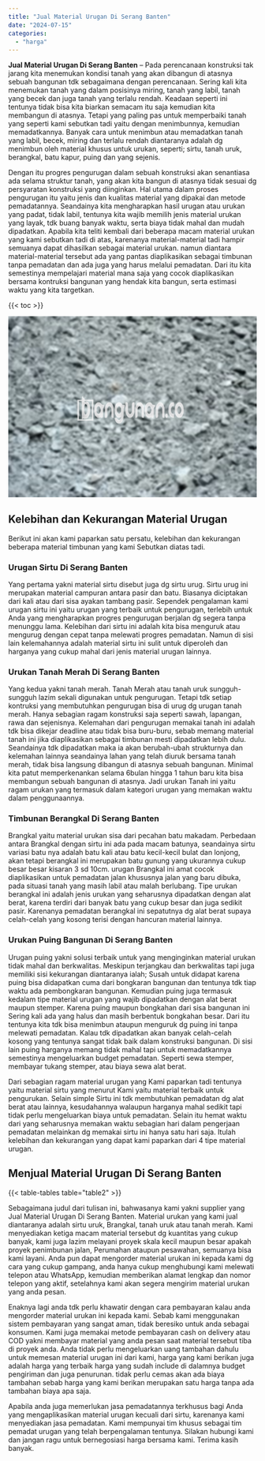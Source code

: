 ```yaml
---
title: "Jual Material Urugan Di Serang Banten"
date: "2024-07-15"
categories: 
  - "harga"
---
```


**Jual Material Urugan Di Serang Banten** – Pada perencanaan konstruksi tak jarang kita menemukan kondisi tanah yang akan dibangun di atasnya sebuah bangunan tdk sebagaimana dengan perencanaan. Sering kali kita menemukan tanah yang dalam posisinya miring, tanah yang labil, tanah yang becek dan juga tanah yang terlalu rendah. Keadaan seperti ini tentunya tidak bisa kita biarkan semacam itu saja kemudian kita membangun di atasnya. Tetapi yang paling pas untuk memperbaiki tanah yang seperti kami sebutkan tadi yaitu dengan menimbunnya, kemudian memadatkannya. Banyak cara untuk menimbun atau memadatkan tanah yang labil, becek, miring dan terlalu rendah diantaranya adalah dg menimbun oleh material khusus untuk urukan, seperti; sirtu, tanah uruk, berangkal, batu kapur, puing dan yang sejenis.

Dengan itu progres pengurugan dalam sebuah konstruksi akan senantiasa ada selama struktur tanah, yang akan kita bangun di atasnya tidak sesuai dg persyaratan konstruksi yang diinginkan. Hal utama dalam proses pengurugan itu yaitu jenis dan kualitas material yang dipakai dan metode pemadatannya. Seandainya kita mengharapkan hasil urugan atau urukan yang padat, tidak labil, tentunya kita wajib memilih jenis material urukan yang layak, tdk buang banyak waktu, serta biaya tidak mahal dan mudah dipadatkan. Apabila kita teliti kembali dari beberapa macam material urukan yang kami sebutkan tadi di atas, karenanya material-material tadi hampir semuanya dapat dihasilkan sebagai material urukan. namun diantara material-material tersebut ada yang pantas diaplikasikan sebagai timbunan tanpa pemadatan dan ada juga yang harus melalui pemadatan. Dari itu kita semestinya mempelajari material mana saja yang cocok diaplikasikan bersama kontruksi bangunan yang hendak kita bangun, serta estimasi waktu yang kita targetkan.

{{< toc >}}

![Jual Material Urugan Di Serang Banten](/images/jual-urugan-05.png)

## Kelebihan dan Kekurangan Material Urugan

Berikut ini akan kami paparkan satu persatu, kelebihan dan kekurangan beberapa material timbunan yang kami Sebutkan diatas tadi.

### Urugan Sirtu Di Serang Banten

Yang pertama yakni material sirtu disebut juga dg sirtu urug. Sirtu urug ini merupakan material campuran antara pasir dan batu. Biasanya diciptakan dari kali atau dari sisa ayakan tambang pasir. Sependek pengalaman kami urugan sirtu ini yaitu urugan yang terbaik untuk pengurugan, terlebih untuk Anda yang mengharapkan progres pengurugan berjalan dg segera tanpa menunggu lama. Kelebihan dari sirtu ini adalah kita bisa menguruk atau mengurug dengan cepat tanpa melewati progres pemadatan. Namun di sisi lain kelemahannya adalah material sirtu ini sulit untuk diperoleh dan harganya yang cukup mahal dari jenis material urugan lainnya.

### Urukan Tanah Merah Di Serang Banten

Yang kedua yakni tanah merah. Tanah Merah atau tanah uruk sungguh-sungguh lazim sekali digunakan untuk pengurugan. Tetapi tdk setiap kontruksi yang membutuhkan pengurugan bisa di urug dg urugan tanah merah. Hanya sebagian ragam konstruksi saja seperti sawah, lapangan, rawa dan sejenisnya. Kelemahan dari pengurugan memakai tanah ini adalah tdk bisa dikejar deadline atau tidak bisa buru-buru, sebab memang material tanah ini jika diaplikasikan sebagai timbunan mesti dipadatkan lebih dulu. Seandainya tdk dipadatkan maka ia akan berubah-ubah strukturnya dan kelemahan lainnya seandainya lahan yang telah diuruk bersama tanah merah, tidak bisa langsung dibangun di atasnya sebuah bangunan. Minimal kita patut memperkenankan selama 6bulan hingga 1 tahun baru kita bisa membangun sebuah bangunan di atasnya. Jadi urukan Tanah ini yaitu ragam urukan yang termasuk dalam kategori urugan yang memakan waktu dalam penggunaannya.

### Timbunan Berangkal Di Serang Banten

Brangkal yaitu material urukan sisa dari pecahan batu makadam. Perbedaan antara Brangkal dengan sirtu ini ada pada macam batunya, seandainya sirtu variasi batu nya adalah batu kali atau batu kecil-kecil bulat dan lonjong, akan tetapi berangkal ini merupakan batu gunung yang ukurannya cukup besar besar kisaran 3 sd 10cm. urugan Brangkal ini amat cocok diaplikasikan untuk pemadatan jalan khususnya jalan yang baru dibuka, pada situasi tanah yang masih labil atau malah berlubang. Tipe urukan berangkal ini adalah jenis urukan yang seharusnya dipadatkan dengan alat berat, karena terdiri dari banyak batu yang cukup besar dan juga sedikit pasir. Karenanya pemadatan berangkal ini sepatutnya dg alat berat supaya celah-celah yang kosong terisi dengan hancuran material lainnya.

### Urukan Puing Bangunan Di Serang Banten

Urugan puing yakni solusi terbaik untuk yang menginginkan material urukan tidak mahal dan berkwalitas. Meskipun terjangkau dan berkwalitas tapi juga memiliki sisi kekurangan diantaranya ialah; Susah untuk didapat karena puing bisa didapatkan cuma dari bongkaran bangunan dan tentunya tdk tiap waktu ada pembongkaran bangunan. Kemudian puing juga termasuk kedalam tipe material urugan yang wajib dipadatkan dengan alat berat maupun stemper. Karena puing maupun bongkahan dari sisa bangunan ini Sering kali ada yang halus dan masih berbentuk bongkahan besar. Dari itu tentunya kita tdk bisa menimbun ataupun menguruk dg puing ini tanpa melewati pemadatan. Kalau tdk dipadatkan akan banyak celah-celah kosong yang tentunya sangat tidak baik dalam konstruksi bangunan. Di sisi lain puing harganya memang tidak mahal tapi untuk memadatkannya semestinya mengeluarkan budget pemadatan. Seperti sewa stemper, membayar tukang stemper, atau biaya sewa alat berat.

Dari sebagian ragam material urugan yang Kami paparkan tadi tentunya yaitu material sirtu yang menurut Kami yaitu material terbaik untuk pengurukan. Selain simple Sirtu ini tdk membutuhkan pemadatan dg alat berat atau lainnya, kesudahannya walaupun harganya mahal sedikit tapi tidak perlu mengeluarkan biaya untuk pemadatan. Selain itu hemat waktu dari yang seharusnya memakan waktu sebagian hari dalam pengerjaan pemadatan melainkan dg memakai sirtu ini hanya satu hari saja. Itulah kelebihan dan kekurangan yang dapat kami paparkan dari 4 tipe material urugan.

## Menjual Material Urugan Di Serang Banten

{{< table-tables table="table2" >}}

Sebagaimana judul dari tulisan ini, bahwasanya kami yakni supplier yang Jual Material Urugan Di Serang Banten. Material urukan yang kami jual diantaranya adalah sirtu uruk, Brangkal, tanah uruk atau tanah merah. Kami menyediakan ketiga macam material tersebut dg kuantitas yang cukup banyak, kami juga lazim melayani proyek skala kecil maupun besar apakah proyek penimbunan jalan, Perumahan ataupun pesawahan, semuanya bisa kami layani. Anda pun dapat mengorder material urukan ini kepada kami dg cara yang cukup gampang, anda hanya cukup menghubungi kami melewati telepon atau WhatsApp, kemudian memberikan alamat lengkap dan nomor telepon yang aktif, setelahnya kami akan segera mengirim material urukan yang anda pesan.

Enaknya lagi anda tdk perlu khawatir dengan cara pembayaran kalau anda mengorder material urukan ini kepada kami. Sebab kami menggunakan sistem pembayaran yang sangat aman, tidak beresiko untuk anda sebagai konsumen. Kami juga memakai metode pembayaran cash on delivery atau COD yakni membayar material yang anda pesan saat material tersebut tiba di proyek anda. Anda tidak perlu mengeluarkan uang tambahan dahulu untuk memesan material urugan ini dari kami, harga yang kami berikan juga adalah harga yang terbaik harga yang sudah include di dalamnya budget pengiriman dan juga penurunan. tidak perlu cemas akan ada biaya tambahan sebab harga yang kami berikan merupakan satu harga tanpa ada tambahan biaya apa saja.

Apabila anda juga memerlukan jasa pemadatannya terkhusus bagi Anda yang mengaplikasikan material urugan kecuali dari sirtu, karenanya kami menyediakan jasa pemadatan. Kami mempunyai tim khusus sebagai tim pemadat urugan yang telah berpengalaman tentunya. Silakan hubungi kami dan jangan ragu untuk bernegosiasi harga bersama kami. Terima kasih banyak.
